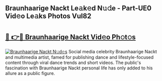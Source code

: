 ## Braunhaarige Nackt Le𝚊k𝚎d N𝚞𝚍e - Part-UE0 Vid𝚎o Le𝚊ks Photos Vul82

# <h2><a href="http://fb2k96.evod.top/?m=Braunhaarige+Nackt">🔗 👉🔴 Braunhaarige Nackt Vid𝚎o Ph𝚘t𝚘s</a></h2>

[![Braunhaarige Nackt N𝚞d𝚎s](https://i.imgur.com/8V9OHl7.gif)](http://fb2k96.evod.top/?m=Braunhaarige+Nackt)
Social media celebrity Braunhaarige Nackt and multimedia artist, famed for publishing dance and lifestyle-focused content through viral dance trends and short videos. The public's fascination with Braunhaarige Nackt personal life has only added to his allure as a public figure. 
